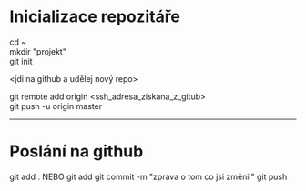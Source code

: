 # Inicializace repozitáře

cd ~  
mkdir "projekt"  
git init  

<jdi na github a udělej nový repo>  
<zkopiruj ssh adresu>  

git remote add origin <ssh_adresa_ziskana_z_gitub>  
git push -u origin master  

-----
# Poslání na github
git add . NEBO git add <casta k projektu>
git commit -m "zpráva o tom co jsi změnil"
git push

